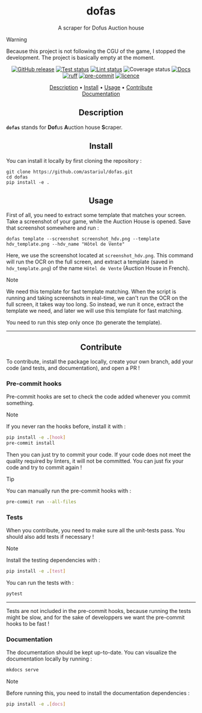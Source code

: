 <h1 align="center">dofas</h1>
<p align="center">
A scraper for Dofus Auction house
</p>

> [!WARNING]  
> Because this project is not following the CGU of the game, I stopped the development. The project is basically empty at the moment.

<p align="center">
    <a href="https://github.com/astariul/dofas/releases"><img src="https://img.shields.io/github/release/astariul/dofas.svg" alt="GitHub release" /></a>
    <a href="https://github.com/astariul/dofas/actions/workflows/pytest.yaml"><img src="https://github.com/astariul/dofas/actions/workflows/pytest.yaml/badge.svg" alt="Test status" /></a>
    <a href="https://github.com/astariul/dofas/actions/workflows/lint.yaml"><img src="https://github.com/astariul/dofas/actions/workflows/lint.yaml/badge.svg" alt="Lint status" /></a>
    <img src="https://gist.githubusercontent.com/astariul/9fa9f960c5aabc529ec2cfa3e8f52553/raw/coverage.svg" alt="Coverage status" />
    <a href="https://astariul.github.io/dofas"><img src="https://img.shields.io/website?down_message=failing&label=docs&up_color=green&up_message=passing&url=https%3A%2F%2Fastariul.github.io%2Fdofas" alt="Docs" /></a>
    <br>
    <a href="https://github.com/astral-sh/ruff"><img src="https://img.shields.io/endpoint?url=https://raw.githubusercontent.com/charliermarsh/ruff/main/assets/badge/v2.json" alt="ruff" /></a>
    <a href="https://github.com/pre-commit/pre-commit"><img src="https://img.shields.io/badge/pre--commit-enabled-brightgreen?logo=pre-commit&logoColor=white" alt="pre-commit"></a>
    <a href="https://github.com/astariul/dofas/blob/main/LICENSE"><img src="https://img.shields.io/badge/License-MIT-yellow.svg" alt="licence" /></a>
</p>

<p align="center">
  <a href="#description">Description</a> •
  <a href="#install">Install</a> •
  <a href="#usage">Usage</a> •
  <a href="#contribute">Contribute</a>
  <br>
  <a href="https://astariul.github.io/dofas/" target="_blank">Documentation</a>
</p>


<h2 align="center">Description</h2>

**`dofas`** stands for **Dof**us **A**uction house **S**craper.




<h2 align="center">Install</h2>

You can install it locally by first cloning the repository :

```
git clone https://github.com/astariul/dofas.git
cd dofas
pip install -e .
```

<h2 align="center">Usage</h2>

First of all, you need to extract some template that matches your screen. Take a screenshot of your game, while the Auction House is opened. Save that screenshot somewhere and run :

```
dofas template --screenshot screenshot_hdv.png --template hdv_template.png --hdv_name "Hôtel de Vente"
```

Here, we use the screenshot located at `screenshot_hdv.png`. This command will run the OCR on the full screen, and extract a template (saved in `hdv_template.png`) of the name `Hôtel de Vente` (Auction House in French).

> [!NOTE]  
> We need this template for fast template matching. When the script is running and taking screenshots in real-time, we can't run the OCR on the full screen, it takes way too long. So instead, we run it once, extract the template we need, and later we will use this template for fast matching.

You need to run this step only once (to generate the template).

---


<h2 align="center">Contribute</h2>

To contribute, install the package locally, create your own branch, add your code (and tests, and documentation), and open a PR !

### Pre-commit hooks

Pre-commit hooks are set to check the code added whenever you commit something.

> [!NOTE]  
> If you never ran the hooks before, install it with :
> ```bash
> pip install -e .[hook]
> pre-commit install
> ```

Then you can just try to commit your code. If your code does not meet the quality required by linters, it will not be committed. You can just fix your code and try to commit again !

> [!TIP]
> You can manually run the pre-commit hooks with :
> ```bash
> pre-commit run --all-files
> ```

### Tests

When you contribute, you need to make sure all the unit-tests pass. You should also add tests if necessary !

> [!NOTE]  
> Install the testing dependencies with :
> ```bash
> pip install -e .[test]
> ```

You can run the tests with :

```bash
pytest
```

---

Tests are not included in the pre-commit hooks, because running the tests might be slow, and for the sake of developpers we want the pre-commit hooks to be fast !

### Documentation

The documentation should be kept up-to-date. You can visualize the documentation locally by running :

```bash
mkdocs serve
```

> [!NOTE]  
> Before running this, you need to install the documentation dependencies :
> ```bash
> pip install -e .[docs]
> ```
